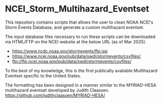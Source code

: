 # NCEI_Storm_Multihazard_Eventset
This repository contains scripts that allows the user to clean NOAA NCEI's Storm Events Database, and generate a custom multihazard eventset.

The input database files necessary to run these scripts can be downloaded via HTML/FTP on the NCEI website at the below URL (as of Mar 2025).
- https://www.ncdc.noaa.gov/stormevents/ftp.jsp
- https://www.ncei.noaa.gov/pub/data/swdi/stormevents/csvfiles/
- ftp://ftp.ncei.noaa.gov/pub/data/swdi/stormevents/csvfiles/

To the best of my knowledge, this is the first publically avaliable Multihazard Eventset specific to the United States.

The formatting has been designed in a manner similar to the MYRIAD-HESA multihazard eventset developed by Judith Claassen.
https://github.com/judithclaassen/MYRIAD-HESA/
